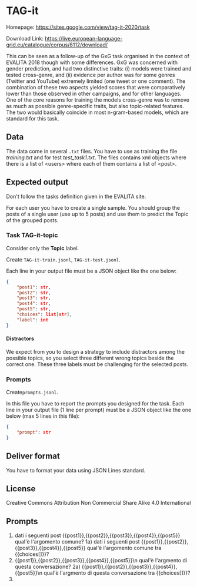 # TAG-it

Homepage: https://sites.google.com/view/tag-it-2020/task

Download Link: https://live.european-language-grid.eu/catalogue/corpus/8112/download/

This can be seen as a follow-up of the GxG task organised in the context of EVALITA 2018  though with some differences. GxG was concerned with gender prediction, and had two distinctive traits: (i) models were trained and tested cross-genre, and (ii) evidence per author was for some genres (Twitter and YouTube) extremely limited (one tweet or one comment). The combination of these two aspects yielded scores that were comparatively lower than those observed in other campaigns, and for other languages. One of the core reasons for training the models cross-genre was to remove as much as possible genre-specific traits, but also topic-related features. The two would basically coincide in most n-gram-based models, which are standard for this task. 

## Data

The data come in several `.txt` files. You have to use as training the file *training.txt* and for test *test_task1.txt*. The files contains xml objects where there is a list of \<users\> where each of them contains a list of \<post\>.

## Expected output

Don't follow the tasks definition given in the EVALITA site. 

For each user you have to create a single sample.
You should group the posts of a single user (use up to 5 posts) and use them to predict the Topic of the grouped posts. 


### Task TAG-it-topic

Consider only the **Topic** label.

Create ```TAG-it-train.jsonl```, ```TAG-it-test.jsonl```.

Each line in your output file must be a JSON object like the one below:

```JSON
{
    "post1": str,
    "post2": str,
    "post3": str,
    "post4": str,
    "post5": str,
    "choices": list[str],
    "label": int
}
```

#### Distractors

We expect from you to design a strategy to include distractors among the possible topics, so you select three different wrong topics beside the correct one. These three labels must be challenging for the selected posts.

### Prompts

Create```prompts.jsonl```.

In this file you have to report the prompts you designed for the task. 
Each line in your output file (1 line per prompt) must be a JSON object like the one below (max 5 lines in this file):

```JSON
{
    "prompt": str
}
```

## Deliver format

You have to format your data using JSON Lines standard.

## License

Creative Commons Attribution Non Commercial Share Alike 4.0 International


## Prompts

1) dati i seguenti post {{post1}},{{post2}},{{post3}},{{post4}},{{post5}} qual'è l'argomento comune?
1a) dati i seguenti post {{post1}},{{post2}},{{post3}},{{post4}},{{post5}} qual'è l'argomento comune tra {{choices[]}}?
2) {{post1}},{{post2}},{{post3}},{{post4}},{{post5}}\n
qual'è l'argmento di questa conversazione? 
2a) {{post1}},{{post2}},{{post3}},{{post4}},{{post5}}\n
qual'è l'argmento di questa conversazione tra {{choices[]}}? 
3) 